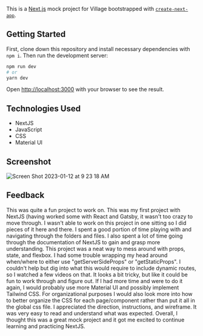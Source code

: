 This is a [Next.js](https://nextjs.org/) mock project for Village bootstrapped with [`create-next-app`](https://github.com/vercel/next.js/tree/canary/packages/create-next-app).

## Getting Started

First, clone down this repository and install necessary dependencies with ```npm i```. Then run the development server:

```bash
npm run dev
# or
yarn dev
```

Open [http://localhost:3000](http://localhost:3000) with your browser to see the result.

## Technologies Used
- NextJS
- JavaScript
- CSS
- Material UI


## Screenshot
![Screen Shot 2023-01-12 at 9 23 18 AM](https://user-images.githubusercontent.com/94858532/212107610-997a00a5-f90d-419a-a651-ddd2f1409984.png)

## Feedback
This was quite a fun project to work on. This was my first project with NextJS (having worked some with React and Gatsby, it wasn't too crazy to move through. I wasn't able to work on this project in one sitting so I did pieces of it here and there. I spent a good portion of time playing with and navigating through the folders and files. I also spent a lot of time going through the documentation of NextJS to gain and grasp more understanding. This project was a neat way to mess around with props, state, and flexbox. I had some trouble wrapping my head around when/where to either use "getServerSideProps" or "getStaticProps". I couldn't help but dig into what this would require to include dynamic routes, so I watched a few videos on that. It looks a bit tricky, but like it could be fun to work through and figure out. If I had more time and were to do it again, I would probably use more Material UI and possibly implement Tailwind CSS. For organizational purposes I would also look more into how to better organize the CSS for each page/component rather than put it all in the global css file. I appreciated the direction, instructions, and wireframe. It was very easy to read and understand what was expected. Overall, I thought this was a great mock project and it got me excited to continue learning and practicing NextJS.

